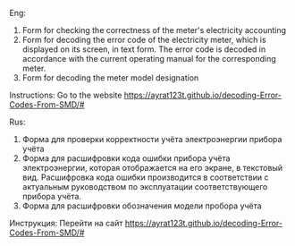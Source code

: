 Eng:
1) Form for checking the correctness of the meter's electricity accounting
2) Form for decoding the error code of the electricity meter, which is displayed on its screen, in text form.
The error code is decoded in accordance with the current operating manual for the corresponding meter.
3) Form for decoding the meter model designation 

Instructions:
Go to the website https://ayrat123t.github.io/decoding-Error-Codes-From-SMD/#

Rus:
1) Форма для проверки корректности учёта электроэнергии прибора учёта
2) Форма для расшифровки кода ошибки прибора учёта электроэнергии, которая отображается на его экране, в текстовый вид.
Расшифровка кода ошибки производится в соответствии с актуальным руководством по эксплуатации соответствующего прибора учёта.
1) Форма для расшифровки обозначения модели пробора учёта


Инструкция:
Перейти на сайт https://ayrat123t.github.io/decoding-Error-Codes-From-SMD/#